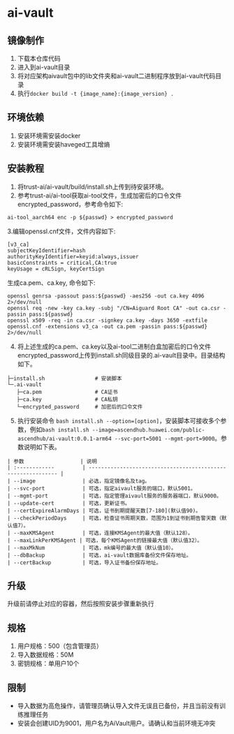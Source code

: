 # ai-vault

## 镜像制作
1. 下载本仓库代码
2. 进入到ai-vault目录
3. 将对应架构aivault包中的lib文件夹和ai-vault二进制程序放到ai-vault代码目录
4. 执行`docker build -t {image_name}:{image_version} .`

## 环境依赖
1. 安装环境需安装docker
2. 安装环境需安装haveged工具增熵

## 安装教程
1. 将trust-ai/ai-vault/build/install.sh上传到待安装环境。
2. 参考trust-ai/ai-tool获取ai-tool文件，生成加密后的口令文件encrypted_password，参考命令如下:
```
ai-tool_aarch64 enc -p ${passwd} > encrypted_password
```
3.编辑openssl.cnf文件，文件内容如下:
```
[v3_ca]
subjectKeyIdentifier=hash
authorityKeyIdentifier=keyid:always,issuer
basicConstraints = critical,CA:true
keyUsage = cRLSign, keyCertSign
```
生成ca.pem、ca.key, 命令如下:
```
openssl genrsa -passout pass:${passwd} -aes256 -out ca.key 4096 2>/dev/null
openssl req -new -key ca.key -subj "/CN=Aiguard Root CA" -out ca.csr -passin pass:${passwd}
openssl x509 -req -in ca.csr -signkey ca.key -days 3650 -extfile openssl.cnf -extensions v3_ca -out ca.pem -passin pass:${passwd} 2>/dev/null
```
4. 将上述生成的ca.pem、ca.key以及ai-tool二进制白盒加密后的口令文件encrypted_password上传到install.sh同级目录的.ai-vault目录中。目录结构如下。
```
├─install.sh                # 安装脚本
└─.ai-vault
   ├─ca.pem                 # CA证书    
   ├─ca.key                 # CA私钥
   └─encrypted_password     # 加密后的口令文件
```
5. 执行安装命令
`bash install.sh --option=[option]`，安装脚本可接收多个参数，例如`bash install.sh --image=ascendhub.huawei.com/public-ascendhub/ai-vault:0.0.1-arm64 --svc-port=5001 --mgmt-port=9000`。参数说明如下表。
```
| 参数                  | 说明                                                           
| :------------         | ------------------------------------------------------------ |
| --image               | 必选，指定镜像名及tag。                                          
| --svc-port            | 可选，指定aivault服务的端口，默认5001。                                
| --mgmt-port           | 可选，指定管理aivault服务的服务器端口，默认9000。                        
| --update-cert         | 可选，更新证书。                                                     
| --certExpireAlarmDays | 可选，证书到期提醒天数[7-180](默认值90)。                               
| --checkPeriodDays     | 可选，检查证书周期天数，范围为1到证书到期告警天数（默认值7）。                
| --maxKMSAgent         | 可选，连接KMSAgent的最大值（默认128）。                                 
| --maxLinkPerKMSAgent | 可选，每个KMSAgent的链接最大值（默认值32）。                             
| --maxMkNum            | 可选，mk编号的最大值（默认值10）。                                      
| --dbBackup            | 可选，ai-vault数据库备份文件保存地址。                                  
| --certBackup          | 可选，导入证书备份保存地址。                                        
```

## 升级
升级前请停止对应的容器，然后按照安装步骤重新执行

## 规格
1. 用户规格：500（包含管理员）
2. 导入数据规格：50M
3. 密钥规格：单用户10个

## 限制
- 导入数据为高危操作，请管理员确认导入文件无误且已备份，并且当前没有训练推理任务
- 安装会创建UID为9001，用户名为AiVault用户。请确认和当前环境无冲突



